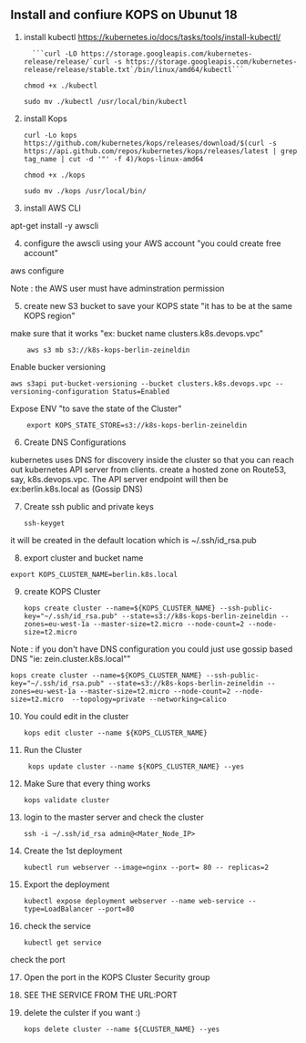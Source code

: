 ## Install and confiure KOPS on Ubunut 18 

1. install kubectl 
https://kubernetes.io/docs/tasks/tools/install-kubectl/

         ```curl -LO https://storage.googleapis.com/kubernetes-release/release/`curl -s https://storage.googleapis.com/kubernetes-release/release/stable.txt`/bin/linux/amd64/kubectl```
	
	```chmod +x ./kubectl```

	```sudo mv ./kubectl /usr/local/bin/kubectl```

2. install Kops

	```curl -Lo kops https://github.com/kubernetes/kops/releases/download/$(curl -s https://api.github.com/repos/kubernetes/kops/releases/latest | grep tag_name | cut -d '"' -f 4)/kops-linux-amd64```

	```chmod +x ./kops```
	
	```sudo mv ./kops /usr/local/bin/```

3. install AWS CLI

apt-get install -y awscli 

4. configure the awscli using your AWS account "you could create free account"

aws configure

   Note : the AWS user must have adminstration permission 

5. create new S3 bucket to save your KOPS state  "it has to be at the same KOPS region"

make sure that it works "ex: bucket name clusters.k8s.devops.vpc"
	
	    aws s3 mb s3://k8s-kops-berlin-zeineldin
	   
Enable bucker versioning 

	aws s3api put-bucket-versioning --bucket clusters.k8s.devops.vpc --versioning-configuration Status=Enabled

Expose ENV  "to save the state of the Cluster"

	    export KOPS_STATE_STORE=s3://k8s-kops-berlin-zeineldin


6. Create DNS Configurations

kubernetes uses DNS for discovery inside the cluster so that you can reach out kubernetes API server from clients.
create a hosted zone on Route53, say, k8s.devops.vpc. The API server endpoint will then be ex:berlin.k8s.local as (Gossip DNS)

7. Create ssh public and private keys

	```ssh-keyget```

it will be created in the default location which is ~/.ssh/id_rsa.pub

8. export cluster and bucket name 

```export KOPS_CLUSTER_NAME=berlin.k8s.local ```

9. create KOPS Cluster 

	 ```kops create cluster --name=${KOPS_CLUSTER_NAME} --ssh-public-key="~/.ssh/id_rsa.pub" --state=s3://k8s-kops-berlin-zeineldin --zones=eu-west-1a --master-size=t2.micro --node-count=2 --node-size=t2.micro```


Note : if you don't have DNS configuration you could just use gossip based DNS   "ie: zein.cluster.k8s.local""

	kops create cluster --name=${KOPS_CLUSTER_NAME} --ssh-public-key="~/.ssh/id_rsa.pub" --state=s3://k8s-kops-berlin-zeineldin --zones=eu-west-1a --master-size=t2.micro --node-count=2 --node-size=t2.micro  --topology=private --networking=calico
	

10. You could edit in the cluster 

	```kops edit cluster --name ${KOPS_CLUSTER_NAME}```

11. Run the Cluster

	``` kops update cluster --name ${KOPS_CLUSTER_NAME} --yes```

12. Make Sure that every thing works 

	```kops validate cluster```

13. login to the master server and check the cluster 

	```ssh -i ~/.ssh/id_rsa admin@<Mater_Node_IP>```

14. Create the 1st deployment

	```kubectl run webserver --image=nginx --port= 80 -- replicas=2```

15. Export the deployment

	```kubectl expose deployment webserver --name web-service --type=LoadBalancer --port=80```


16. check the service

	```kubectl get service```  

check the port 


17. Open the port in the KOPS Cluster Security group


18. SEE THE SERVICE FROM THE URL:PORT


19. delete the culster if you want :) 

	```kops delete cluster --name ${CLUSTER_NAME} --yes```
